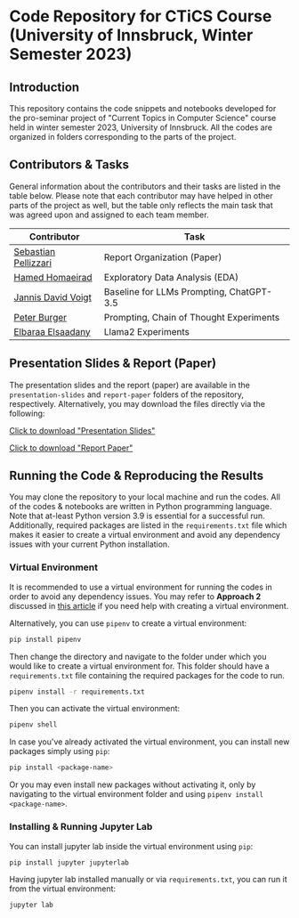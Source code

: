 # Code Repository for CTiCS Course (University of Innsbruck, Winter Semester 2023)

## Introduction

This repository contains the code snippets and notebooks developed for the pro-seminar project of "Current Topics in Computer Science" course held in winter semester 2023, University of Innsbruck. All the codes are organized in folders corresponding to the parts of the project.

## Contributors & Tasks

General information about the contributors and their tasks are listed in the table below. Please note that each contributor may have helped in other parts of the project as well, but the table only reflects the main task that was agreed upon and assigned to each team member.

| Contributor | Task |
| ----------- | ---- |
| [Sebastian Pellizzari](https://github.com/sebko-p) | Report Organization (Paper) |
| [Hamed Homaeirad](https://github.com/hamedonline) | Exploratory Data Analysis (EDA) |
| [Jannis David Voigt](https://github.com/JannisVoigtUIBK) | Baseline for LLMs Prompting, ChatGPT-3.5 |
| [Peter Burger](https://github.com/peeterburger) | Prompting, Chain of Thought Experiments |
| [Elbaraa Elsaadany](https://github.com/Baraa-yusri) | Llama2 Experiments |

## Presentation Slides & Report (Paper)

The presentation slides and the report (paper) are available in the `presentation-slides` and `report-paper` folders of the repository, respectively. Alternatively, you may download the files directly via the following:

[Click to download "Presentation Slides"](./presentation-slides/CTiC_Presentation.pdf)

[Click to download "Report Paper"](./report-paper/report-paper_(ACL-2023-proceedings-template).pdf)

## Running the Code & Reproducing the Results

You may clone the repository to your local machine and run the codes. All of the codes & notebooks are written in Python programming language. Note that at-least Python version 3.9 is essential for a successful run. Additionally, required packages are listed in the `requirements.txt` file which makes it easier to create a virtual environment and avoid any dependency issues with your current Python installation.

### Virtual Environment

It is recommended to use a virtual environment for running the codes in order to avoid any dependency issues. You may refer to __Approach 2__ discussed in [this article](https://github.com/hamedonline/islab-course-material/blob/main/01_introduction/01.1_installing-python.ipynb) if you need help with creating a virtual environment.

Alternatively, you can use `pipenv` to create a virtual environment:

```bash
pip install pipenv
```

Then change the directory and navigate to the folder under which you would like to create a virtual environment for. This folder should have a `requirements.txt` file containing the required packages for the code to run.

```bash
pipenv install -r requirements.txt
```

Then you can activate the virtual environment:

```bash
pipenv shell
```

In case you've already activated the virtual environment, you can install new packages simply using `pip`:

```bash
pip install <package-name>
```

Or you may even install new packages without activating it, only by navigating to the virtual environment folder and using `pipenv install <package-name>`.

### Installing & Running Jupyter Lab

You can install jupyter lab inside the virtual environment using `pip`:

```bash
pip install jupyter jupyterlab
```

Having jupyter lab installed manually or via `requirements.txt`, you can run it from the virtual environment:

```bash
jupyter lab
```
